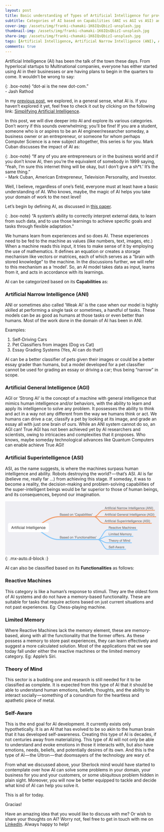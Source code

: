 ```yaml
---
layout: post
title: Basic understanding of Types of Artificial Intelligence for providing Ingenious Solutions!
subtitle: Categories of AI based on Capabilities (ANI vs AGI vs ASI) and Functionalities
cover-img: /assets/img/franki-chamaki-1K6IQsQbizI-unsplash.jpg
thumbnail-img: /assets/img/franki-chamaki-1K6IQsQbizI-unsplash.jpg
share-img: /assets/img/franki-chamaki-1K6IQsQbizI-unsplash.jpg
tags: [Artificial Intelligence, Artificial Narrow Intelligence (ANI), Artificial General Intelligence (AGI), Artificial Superintelligence (ASI), Technology, AI]
comments: true
---
```


Artificial Intelligence (AI) has been the talk of the town these days. From hyperlocal startups to Multinational companies, everyone has either started 
using AI in their businesses or are having plans to begin in the quarters to come. It wouldn’t be wrong to say:

{: .box-note}
“dot-ai is the new dot-com.” <br /> - Jash Rathod

In my [previous post](https://jashrathod.github.io/2020-10-12-simplifying-artificial-intelligence/), we explored, in a general sense, what AI is. If you haven’t explored it yet, feel free to check it out by clicking on the 
following link: [Simplifying Artificial Intelligence](https://jashrathod.github.io/2020-10-12-simplifying-artificial-intelligence/).

In this post, we will dive deeper into AI and explore its various categories. Don’t worry if this sounds overwhelming; you’ll be fine! If you are a 
student, someone who is or aspires to be an AI engineer/researcher someday, a business owner or an entrepreneur, or someone for whom perhaps Computer 
Science is a new subject altogether, this series is for you. Mark Cuban discusses the impact of AI as:

{: .box-note}
“If any of you are entrepreneurs or in the business world and if you don’t know AI, then you’re the equivalent of somebody in 1999 saying, ‘Yeah, I’m sure this internet thing will be okay, but I don’t give a sh*t.’ It’s the same thing.” <br/> - Mark Cuban, American Entrepreneur, Television Personality, and Investor.

Well, I believe, regardless of one’s field, everyone must at least have a basic understanding of AI. Who knows, maybe, the magic of AI helps you take 
your domain of work to the next level!

Let’s begin by defining AI, as discussed in [this paper](https://www.sciencedirect.com/science/article/pii/S0007681318301393?via%3Dihub).

{: .box-note}
“A system’s ability to correctly interpret external data, to learn from such data, and to use those learnings to achieve specific goals and tasks through flexible adaptation.”

We humans learn from experiences and so does AI. These experiences need to be fed to the machine as values (like numbers, text, images, etc.) 
When a machine reads this input, it tries to make sense of it by employing the use of mathematics. It defines an equation or creates a storage 
mechanism like vectors or matrices, each of which serves as a “brain with stored knowledge” to the machine. In the discussions further, we will refer 
to this mechanism as a ‘model’. So, an AI model takes data as input, learns from it, and acts in accordance with its learnings.

AI can be categorized based on its **Capabilities** as:

### Artificial Narrow Intelligence (ANI)

ANI or sometimes also called ‘Weak AI’ is the case when our model is highly skilled at performing a single task or sometimes, a handful of tasks. 
These models can be as good as humans at those tasks or even better than humans. Most of the work done in the domain of AI has been in ANI.

Examples:

1. Self-Driving Cars
2. Pet Classifiers from images (Dog vs Cat)
3. Essay Grading Systems (Yes, AI can do that!)

AI can be a better classifier of pets given their images or could be a better essay grader than humans, but a model developed for a pet classifier 
cannot be used for grading an essay or driving a car; thus being “narrow” in scope.

### Artificial General Intelligence (AGI)

AGI or ‘Strong AI’ is the concept of a machine with general intelligence that mimics human intelligence and/or behaviors, with the ability to learn and 
apply its intelligence to solve any problem. It possesses the ability to think and act in a way not any different from the way we humans think or act. 
We humans can drive a car, classify a pet by looking at its image, and grade an essay all with just one brain of ours. While an ANI system cannot do so, 
an AGI can! True AGI has not been achieved yet by AI researchers and scientists, owing to intricacies and complexities that it proposes. Who knows, maybe 
someday technological advances like Quantum Computers can enable achieve True AGI!

### Artificial Superintelligence (ASI)

ASI, as the name suggests, is where the machines surpass human intelligence and ability. Robots destroying the world? — that’s ASI. AI is far (believe me, 
really far …) from achieving this stage. If someday, it was to become a reality, the decision-making and problem-solving capabilities of the super-intelligent 
beings would be far superior to those of human beings, and its consequences, beyond our imagination.

![AI Categories](/assets/img/artificial-intelligence.jpg){: .mx-auto.d-block :}

AI can also be classified based on its **Functionalities** as follows:

### Reactive Machines

This category is like a human’s response to stimuli. They are the oldest form of AI systems and do not have a memory-based functionality. These are suitable 
for tasks that require actions based on just current situations and not past experiences. Eg: Chess-playing machine.

### Limited Memory

Where Reactive Machines lack the memory element, these are memory-based, along with all the functionality that the former offers. As these possess a memory 
to store past experiences, they can learn effectively and suggest a more calculated solution. Most of the applications that we see today fall under either 
the reactive machines or the limited memory category. Eg: Apple’s Siri.

### Theory of Mind

This sector is a budding one and research is still needed for it to be classified as complete. It is expected from this type of AI that it should be able 
to understand human emotions, beliefs, thoughts, and the ability to interact socially — something of a conundrum for the heartless and apathetic piece of metal.

### Self-Aware

This is the end goal for AI development. It currently exists only hypothetically. It is an AI that has evolved to be so akin to the human brain that it 
has developed self-awareness. Creating this type of AI is decades, if not centuries away from materializing. This type of AI will not only be able to 
understand and evoke emotions in those it interacts with, but also have emotions, needs, beliefs, and potentially desires of its own. And this is the 
type of AI — the Ultron — that doomsayers of the technology are wary of.

From what we discussed above, your Sherlock mind would have started to contemplate over how AI can solve some problems in your domain, your business for 
you and your customers, or some ubiquitous problem hidden in plain sight. Moreover, you will now be better equipped to tackle and decide what kind of AI 
can help you solve it.

This is all for today. 

Gracias!

Have an amazing idea that you would like to discuss with me? Or wish to share your thoughts on AI? Worry not, feel free to get in touch with me on 
[LinkedIn](https://in.linkedin.com/in/jash-rathod-902512145). Always happy to help!
